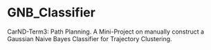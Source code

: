 # GNB_Classifier
CarND-Term3: Path Planning. A Mini-Project on manually construct a Gaussian Naive Bayes Classifier for Trajectory Clustering.
